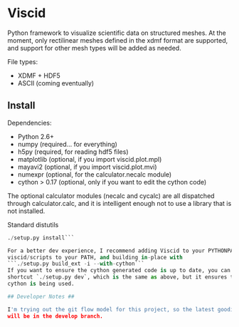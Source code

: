 # Viscid #

Python framework to visualize scientific data on structured meshes. At the moment,
only rectilinear meshes defined in the xdmf format are supported, and support for
other mesh types will be added as needed.

File types:
+ XDMF + HDF5
+ ASCII (coming eventually)

## Install ##

Dependencies:
+ Python 2.6+
+ numpy (required... for everything)
+ h5py (required, for reading hdf5 files)
+ matplotlib (optional, if you import viscid.plot.mpl)
+ mayavi2 (optional, if you import viscid.plot.mvi)
+ numexpr (optional, for the calculator.necalc module)
+ cython > 0.17 (optional, only if you want to edit the cython code)

The optional calculator modules (necalc and cycalc) are all dispatched through
calculator.calc, and it is intelligent enough not to use a library that is not
installed.

Standard distutils
```./setup.py build
./setup.py install```

For a better dev experience, I recommend adding Viscid to your PYTHONPATH,
viscid/scripts to your PATH, and building in-place with
```./setup.py build_ext -i --with-cython```
If you want to ensure the cython generated code is up to date, you can use the
shortcut `./setup.py dev`, which is the same as above, but it ensures that
cython is being used.

## Developer Notes ##

I'm trying out the git flow model for this project, so the latest goodies
will be in the develop branch.
